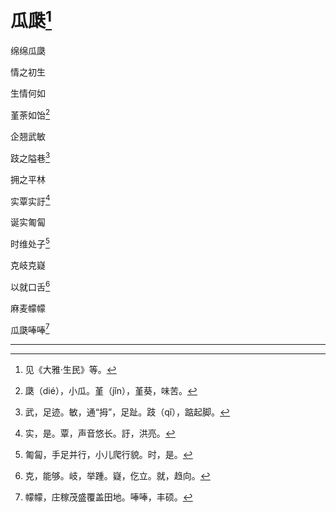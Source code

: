    

# 瓜瓞[^1]

绵绵瓜瓞

情之初生

生情何如

堇荼如饴[^2]

企翘武敏

跂之隘巷[^3]

拥之平林

实覃实訏[^4]

诞实匍匐

时维处子[^5]

克岐克嶷

以就口舌[^6]

麻麦幪幪

瓜瓞唪唪[^7]

* * *

[^1]: 见《大雅·生民》等。
[^2]: 瓞（dié），小瓜。堇（jǐn），堇葵，味苦。
[^3]: 武，足迹。敏，通“拇”，足趾。跂（qǐ），踮起脚。
[^4]: 实，是。覃，声音悠长。訏，洪亮。
[^5]: 匍匐，手足并行，小儿爬行貌。时，是。
[^6]: 克，能够。岐，举踵。嶷，仡立。就，趋向。
[^7]: 幪幪，庄稼茂盛覆盖田地。唪唪，丰硕。